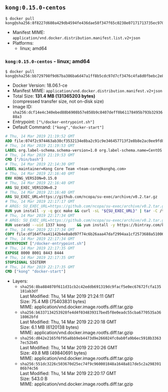 ## `kong:0.15.0-centos`

```console
$ docker pull kong@sha256:8f8227d680a429db4594fe436dae58f347f65c0238e07171713735ec970defb9
```

-	Manifest MIME: `application/vnd.docker.distribution.manifest.list.v2+json`
-	Platforms:
	-	linux; amd64

### `kong:0.15.0-centos` - linux; amd64

```console
$ docker pull kong@sha256:bb729798f9d67ba386ba6d47a1ff8b5cdc97d7cf3476c4fa8d0fbebc2e8654a1
```

-	Docker Version: 18.06.1-ce
-	Manifest MIME: `application/vnd.docker.distribution.manifest.v2+json`
-	Total Size: **131.4 MB (131365203 bytes)**  
	(compressed transfer size, not on-disk size)
-	Image ID: `sha256:dcf14e4c340ebed88b6908b57e858b9c8407deff0b61178495b793b3293688a3`
-	Entrypoint: `["\/docker-entrypoint.sh"]`
-	Default Command: `["kong","docker-start"]`

```dockerfile
# Thu, 14 Mar 2019 21:19:52 GMT
ADD file:074f2c974463ab38cf3532134e8ba2c91c9e346457713f2e8b8e2ac0ee9fd83d in / 
# Thu, 14 Mar 2019 21:19:53 GMT
LABEL org.label-schema.schema-version=1.0 org.label-schema.name=CentOS Base Image org.label-schema.vendor=CentOS org.label-schema.license=GPLv2 org.label-schema.build-date=20190305
# Thu, 14 Mar 2019 21:19:53 GMT
CMD ["/bin/bash"]
# Thu, 14 Mar 2019 22:14:30 GMT
LABEL maintainer=Kong Core Team <team-core@konghq.com>
# Thu, 14 Mar 2019 22:16:40 GMT
ENV KONG_VERSION=0.15.0
# Thu, 14 Mar 2019 22:16:40 GMT
ARG SU_EXEC_VERSION=0.2
# Thu, 14 Mar 2019 22:16:40 GMT
ARG SU_EXEC_URL=https://github.com/ncopa/su-exec/archive/v0.2.tar.gz
# Thu, 14 Mar 2019 22:17:17 GMT
# ARGS: SU_EXEC_URL=https://github.com/ncopa/su-exec/archive/v0.2.tar.gz SU_EXEC_VERSION=0.2
RUN yum install -y -q gcc make && curl -sL "${SU_EXEC_URL}" | tar -C /tmp -zxf - && make -C "/tmp/su-exec-${SU_EXEC_VERSION}" && cp "/tmp/su-exec-${SU_EXEC_VERSION}/su-exec" /usr/bin && rm -fr "/tmp/su-exec-${SU_EXEC_VERSION}" && yum autoremove -y -q gcc make && yum clean all -q && rm -fr /var/cache/yum/* /tmp/yum_save*.yumtx /root/.pki
# Thu, 14 Mar 2019 22:17:34 GMT
# ARGS: SU_EXEC_URL=https://github.com/ncopa/su-exec/archive/v0.2.tar.gz SU_EXEC_VERSION=0.2
RUN useradd --uid 1337 kong     && yum install -y https://bintray.com/kong/kong-community-edition-rpm/download_file?file_path=centos/7/kong-community-edition-$KONG_VERSION.el7.noarch.rpm     && yum clean all
# Thu, 14 Mar 2019 22:17:34 GMT
COPY file:df164f7ea41142b4e0a8d97f74c6b26aaa47daf2994aa1cf2573688a51006eee in /docker-entrypoint.sh 
# Thu, 14 Mar 2019 22:17:34 GMT
ENTRYPOINT ["/docker-entrypoint.sh"]
# Thu, 14 Mar 2019 22:17:35 GMT
EXPOSE 8000 8001 8443 8444
# Thu, 14 Mar 2019 22:17:35 GMT
STOPSIGNAL SIGTERM
# Thu, 14 Mar 2019 22:17:35 GMT
CMD ["kong" "docker-start"]
```

-	Layers:
	-	`sha256:8ba884070f611d31cb2c42eddb691319dc9facf5e0ec67672fcfa135181ab3df`  
		Last Modified: Thu, 14 Mar 2019 21:24:11 GMT  
		Size: 75.4 MB (75403831 bytes)  
		MIME: application/vnd.docker.image.rootfs.diff.tar.gzip
	-	`sha256:b6337134253928fe4d4f034839317bed5f8e0eadc55cba6770535a3618062bfd`  
		Last Modified: Thu, 14 Mar 2019 22:20:18 GMT  
		Size: 6.1 MB (6120138 bytes)  
		MIME: application/vnd.docker.image.rootfs.diff.tar.gzip
	-	`sha256:d042e2165f6f95a8bb9eb4473d9e266024fc0ab0fa9b6ec5918b33637ec52b45`  
		Last Modified: Thu, 14 Mar 2019 22:20:26 GMT  
		Size: 49.8 MB (49840691 bytes)  
		MIME: application/vnd.docker.image.rootfs.diff.tar.gzip
	-	`sha256:551dc3226c503670d25ec74f9c960001848a1648a817de5c2a29839186b74c56`  
		Last Modified: Thu, 14 Mar 2019 22:20:17 GMT  
		Size: 543.0 B  
		MIME: application/vnd.docker.image.rootfs.diff.tar.gzip
